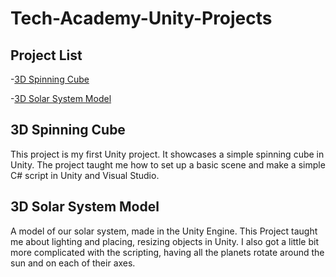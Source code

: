 # Tech-Academy-Unity-Projects

## Project List
-[3D Spinning Cube](https://github.com/MysticJinxx/Tech-Academy-Unity-Projects/tree/main/3DCube)

-[3D Solar System Model](https://github.com/MysticJinxx/Tech-Academy-Unity-Projects/tree/main/SolarSystem) 

## 3D Spinning Cube
This project is my first Unity project. It showcases a simple spinning cube in Unity. The project taught me how to set up a basic scene and make a simple C# script in Unity and Visual Studio.

## 3D Solar System Model
A model of our solar system, made in the Unity Engine. This Project taught me about lighting and placing, resizing objects in Unity. I also got a little bit more complicated with the scripting, having all the planets rotate around the sun and on each of their axes.
